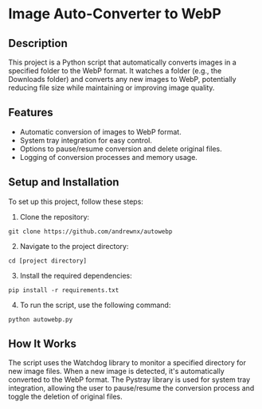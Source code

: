 # Image Auto-Converter to WebP

## Description

This project is a Python script that automatically converts images in a specified folder to the WebP format. It watches a folder (e.g., the Downloads folder) and converts any new images to WebP, potentially reducing file size while maintaining or improving image quality.

## Features

- Automatic conversion of images to WebP format.
- System tray integration for easy control.
- Options to pause/resume conversion and delete original files.
- Logging of conversion processes and memory usage.

## Setup and Installation

To set up this project, follow these steps:

1. Clone the repository:

`git clone https://github.com/andrewnx/autowebp`

2. Navigate to the project directory:

`cd [project directory]`

3. Install the required dependencies:

`pip install -r requirements.txt`

4. To run the script, use the following command:

`python autowebp.py`

## How It Works

The script uses the Watchdog library to monitor a specified directory for new image files. When a new image is detected, it's automatically converted to the WebP format. The Pystray library is used for system tray integration, allowing the user to pause/resume the conversion process and toggle the deletion of original files.
